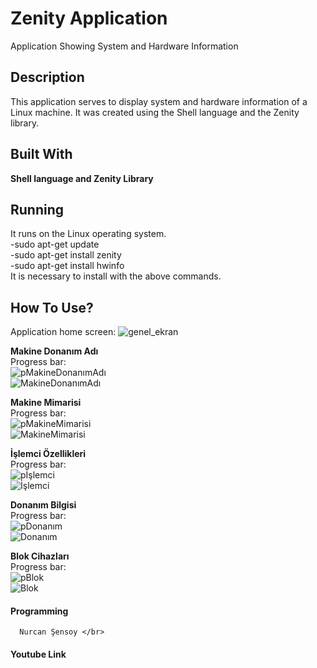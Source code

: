 # Zenity Application
Application Showing System and Hardware Information </br>

## **Description**</br>
This application serves to display system and hardware information of a Linux machine. It was created using the Shell language and the Zenity library.
</br>

## **Built With**</br>
**Shell language and Zenity Library** 

## **Running**</br>
It runs on the Linux operating system.</br>
-sudo apt-get update</br>
-sudo apt-get install zenity</br>
-sudo apt-get install hwinfo</br>
It is necessary to install with the above commands.

## **How To Use?**</br>
Application home screen:
![genel_ekran](https://i.hizliresim.com/t5b6sge.png)</br>

**Makine Donanım Adı** </br>
Progress bar:</br>
![pMakineDonanımAdı](https://i.hizliresim.com/mmr63yj.png)</br>
![MakineDonanımAdı](https://i.hizliresim.com/9udn8lt.png)</br>

**Makine Mimarisi**</br>
Progress bar:</br>
![pMakineMimarisi](https://i.hizliresim.com/p6cctsn.png)</br>
![MakineMimarisi](https://i.hizliresim.com/blmarzx.png)</br>

**İşlemci Özellikleri**</br>
Progress bar:</br>
![pİşlemci](https://i.hizliresim.com/88zckjv.png)</br>
![İşlemci](https://i.hizliresim.com/lucpof9.png)</br>

**Donanım Bilgisi**</br>
Progress bar:</br>
![pDonanım](https://i.hizliresim.com/ofm1rdl.png)</br>
![Donanım](https://i.hizliresim.com/6ukpnso.png)</br>

**Blok Cihazları**</br>
Progress bar:</br>
![pBlok](https://i.hizliresim.com/q3ro9rh.png)</br>
![Blok](https://i.hizliresim.com/6q50ke0.png)</br>


#### **Programming**</br>
      Nurcan Şensoy </br>
#### **Youtube Link**</br>
